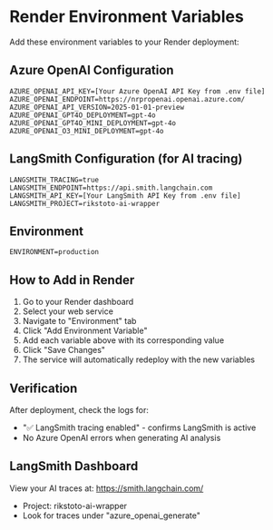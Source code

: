 # Render Environment Variables

Add these environment variables to your Render deployment:

## Azure OpenAI Configuration
```
AZURE_OPENAI_API_KEY=[Your Azure OpenAI API Key from .env file]
AZURE_OPENAI_ENDPOINT=https://nrpropenai.openai.azure.com/
AZURE_OPENAI_API_VERSION=2025-01-01-preview
AZURE_OPENAI_GPT4O_DEPLOYMENT=gpt-4o
AZURE_OPENAI_GPT4O_MINI_DEPLOYMENT=gpt-4o
AZURE_OPENAI_O3_MINI_DEPLOYMENT=gpt-4o
```

## LangSmith Configuration (for AI tracing)
```
LANGSMITH_TRACING=true
LANGSMITH_ENDPOINT=https://api.smith.langchain.com
LANGSMITH_API_KEY=[Your LangSmith API Key from .env file]
LANGSMITH_PROJECT=rikstoto-ai-wrapper
```

## Environment
```
ENVIRONMENT=production
```

## How to Add in Render

1. Go to your Render dashboard
2. Select your web service
3. Navigate to "Environment" tab
4. Click "Add Environment Variable"
5. Add each variable above with its corresponding value
6. Click "Save Changes"
7. The service will automatically redeploy with the new variables

## Verification

After deployment, check the logs for:
- "✅ LangSmith tracing enabled" - confirms LangSmith is active
- No Azure OpenAI errors when generating AI analysis

## LangSmith Dashboard

View your AI traces at: https://smith.langchain.com/
- Project: rikstoto-ai-wrapper
- Look for traces under "azure_openai_generate"